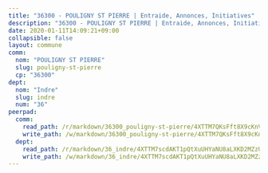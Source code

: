 ```yaml
---
title: "36300 - POULIGNY ST PIERRE | Entraide, Annonces, Initiatives"
description: "36300 - POULIGNY ST PIERRE | Entraide, Annonces, Initiatives"
date: 2020-01-11T14:09:21+09:00
collapsible: false
layout: commune
comm:
  nom: "POULIGNY ST PIERRE"
  slug: pouligny-st-pierre
  cp: "36300"
dept:
  nom: "Indre"
  slug: indre
  num: "36"
peerpad:
  comm:
    read_path: /r/markdown/36300_pouligny-st-pierre/4XTTM7QKsFft8X9cKnVRyyQ6pnSnDcapu7GQTUHtbH3fjnpmg
    write_path: /w/markdown/36300_pouligny-st-pierre/4XTTM7QKsFft8X9cKnVRyyQ6pnSnDcapu7GQTUHtbH3fjnpmg-K3TgUHjN4DpkQiqAJPbVjjzqfHyagc2JBAJJYTnofsbesrkHyUvkHASt2xEFmtQYU1E75efgrJD9wzeoWaSudLFCbjn2UZRkRMytWt5xZ8MpWJyksQub8gxZxtFpbyauS39WEPSA
  dept:
    read_path: /r/markdown/36_indre/4XTTM7scdAKT1pQtXuUHYaNU8aLXKD2MZzUyDRUiaoLJH1te1
    write_path: /w/markdown/36_indre/4XTTM7scdAKT1pQtXuUHYaNU8aLXKD2MZzUyDRUiaoLJH1te1-K3TgUJm9AdSDNtPtmMKFa5Tiw77X4i7zf6CsTYrtgVdahxAwuJV6RAfi8dWyH9wrbVDRxjX7knrwwECg7WApeuWQ945kurMeJLQeKJv4CQZseab78J3HMioZhgr2H44E9b6FqBoT
---
```


